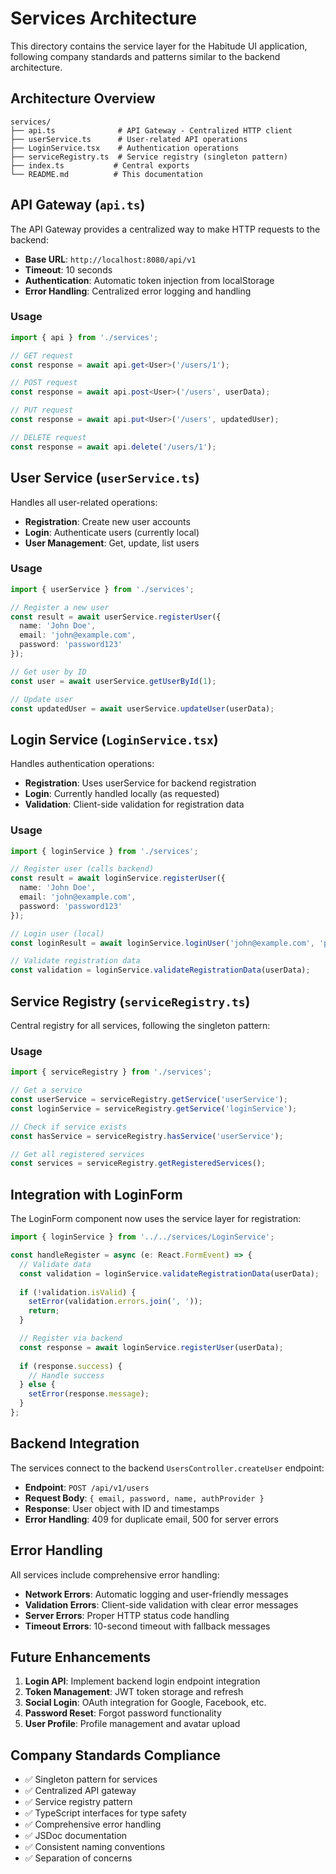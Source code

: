 # Services Architecture

This directory contains the service layer for the Habitude UI application, following company standards and patterns similar to the backend architecture.

## Architecture Overview

```
services/
├── api.ts              # API Gateway - Centralized HTTP client
├── userService.ts      # User-related API operations
├── LoginService.tsx    # Authentication operations
├── serviceRegistry.ts  # Service registry (singleton pattern)
├── index.ts           # Central exports
└── README.md          # This documentation
```

## API Gateway (`api.ts`)

The API Gateway provides a centralized way to make HTTP requests to the backend:

- **Base URL**: `http://localhost:8080/api/v1`
- **Timeout**: 10 seconds
- **Authentication**: Automatic token injection from localStorage
- **Error Handling**: Centralized error logging and handling

### Usage

```typescript
import { api } from './services';

// GET request
const response = await api.get<User>('/users/1');

// POST request
const response = await api.post<User>('/users', userData);

// PUT request
const response = await api.put<User>('/users', updatedUser);

// DELETE request
const response = await api.delete('/users/1');
```

## User Service (`userService.ts`)

Handles all user-related operations:

- **Registration**: Create new user accounts
- **Login**: Authenticate users (currently local)
- **User Management**: Get, update, list users

### Usage

```typescript
import { userService } from './services';

// Register a new user
const result = await userService.registerUser({
  name: 'John Doe',
  email: 'john@example.com',
  password: 'password123'
});

// Get user by ID
const user = await userService.getUserById(1);

// Update user
const updatedUser = await userService.updateUser(userData);
```

## Login Service (`LoginService.tsx`)

Handles authentication operations:

- **Registration**: Uses userService for backend registration
- **Login**: Currently handled locally (as requested)
- **Validation**: Client-side validation for registration data

### Usage

```typescript
import { loginService } from './services';

// Register user (calls backend)
const result = await loginService.registerUser({
  name: 'John Doe',
  email: 'john@example.com',
  password: 'password123'
});

// Login user (local)
const loginResult = await loginService.loginUser('john@example.com', 'password123');

// Validate registration data
const validation = loginService.validateRegistrationData(userData);
```

## Service Registry (`serviceRegistry.ts`)

Central registry for all services, following the singleton pattern:

### Usage

```typescript
import { serviceRegistry } from './services';

// Get a service
const userService = serviceRegistry.getService('userService');
const loginService = serviceRegistry.getService('loginService');

// Check if service exists
const hasService = serviceRegistry.hasService('userService');

// Get all registered services
const services = serviceRegistry.getRegisteredServices();
```

## Integration with LoginForm

The LoginForm component now uses the service layer for registration:

```typescript
import { loginService } from '../../services/LoginService';

const handleRegister = async (e: React.FormEvent) => {
  // Validate data
  const validation = loginService.validateRegistrationData(userData);
  
  if (!validation.isValid) {
    setError(validation.errors.join(', '));
    return;
  }

  // Register via backend
  const response = await loginService.registerUser(userData);
  
  if (response.success) {
    // Handle success
  } else {
    setError(response.message);
  }
};
```

## Backend Integration

The services connect to the backend `UsersController.createUser` endpoint:

- **Endpoint**: `POST /api/v1/users`
- **Request Body**: `{ email, password, name, authProvider }`
- **Response**: User object with ID and timestamps
- **Error Handling**: 409 for duplicate email, 500 for server errors

## Error Handling

All services include comprehensive error handling:

- **Network Errors**: Automatic logging and user-friendly messages
- **Validation Errors**: Client-side validation with clear error messages
- **Server Errors**: Proper HTTP status code handling
- **Timeout Errors**: 10-second timeout with fallback messages

## Future Enhancements

1. **Login API**: Implement backend login endpoint integration
2. **Token Management**: JWT token storage and refresh
3. **Social Login**: OAuth integration for Google, Facebook, etc.
4. **Password Reset**: Forgot password functionality
5. **User Profile**: Profile management and avatar upload

## Company Standards Compliance

- ✅ Singleton pattern for services
- ✅ Centralized API gateway
- ✅ Service registry pattern
- ✅ TypeScript interfaces for type safety
- ✅ Comprehensive error handling
- ✅ JSDoc documentation
- ✅ Consistent naming conventions
- ✅ Separation of concerns 